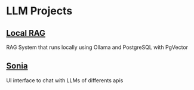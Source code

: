 # LLM Projects

## [Local RAG](local-rag/README.md)

RAG System that runs locally using Ollama and PostgreSQL with PgVector

## [Sonia](sonia/README.md)

UI interface to chat with LLMs of differents apis